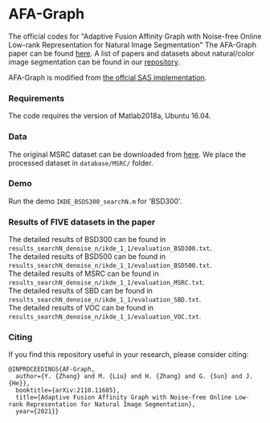 # AFA-Graph
 
The official codes for "Adaptive Fusion Affinity Graph with Noise-free Online Low-rank Representation for Natural Image Segmentation"
The AFA-Graph paper can be found [here](https://arxiv.org/abs/2110.11685). A list of papers and datasets about natural/color image segmentation can be found in our [repository](https://github.com/Yangzhangcst/Natural-color-image-segmentation).

AFA-Graph is modified from [the offcial SAS implementation](http://www.ee.columbia.edu/ln/dvmm/SuperPixelSeg/dlform.htm).


### Requirements
The code requires the version of Matlab2018a, Ubuntu 16.04.

### Data
The original MSRC dataset can be downloaded from [here](https://www.microsoft.com/en-us/research/project/image-understanding/?from=http%3A%2F%2Fresearch.microsoft.com%2Fvision%2Fcambridge%2Frecognition%2F). We place the processed dataset in `database/MSRC/` folder.

### Demo
Run the demo `IKDE_BSDS300_searchN.m` for 'BSD300'.

### Results of FIVE datasets in the paper
The detailed results of BSD300 can be found in `results_searchN_denoise_n/ikde_1_1/evaluation_BSD300.txt`.  
The detailed results of BSD500 can be found in `results_searchN_denoise_n/ikde_1_1/evaluation_BSD500.txt`.  
The detailed results of MSRC can be found in `results_searchN_denoise_n/ikde_1_1/evaluation_MSRC.txt`.  
The detailed results of SBD can be found in `results_searchN_denoise_n/ikde_1_1/evaluation_SBD.txt`.  
The detailed results of VOC can be found in `results_searchN_denoise_n/ikde_1_1/evaluation_VOC.txt`.

### Citing
If you find this repository useful in your research, please consider citing:
```
@INPROCEEDINGS{AF-Graph,  
  author={Y. {Zhang} and M. {Liu} and H. {Zhang} and G. {Sun} and J. {He}},  
  booktitle={arXiv:2110.11685},   
  title={Adaptive Fusion Affinity Graph with Noise-free Online Low-rank Representation for Natural Image Segmentation},   
  year={2021}}
```
